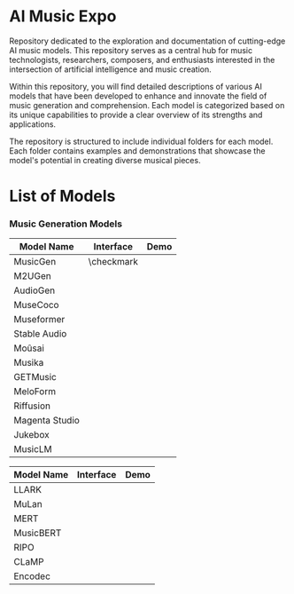 # AI Music Expo
Repository dedicated to the exploration and documentation of cutting-edge AI music models. This repository serves as a central hub for music technologists, researchers, composers, and enthusiasts interested in the intersection of artificial intelligence and music creation.

Within this repository, you will find detailed descriptions of various AI models that have been developed to enhance and innovate the field of music generation and comprehension. Each model is categorized based on its unique capabilities to provide a clear overview of its strengths and applications.

The repository is structured to include individual folders for each model. Each folder contains examples and demonstrations that showcase the model's potential in creating diverse musical pieces.

# List of Models
### Music Generation Models


| Model Name      | Interface | Demo |
|-----------------|-----------|------|
| MusicGen        | \checkmark |      |
| M2UGen          |           |      |
| AudioGen        |           |      |
| MuseCoco        |           |      |
| Museformer      |           |      |
| Stable Audio    |           |      |
| Moûsai          |           |      |
| Musika          |           |      |
| GETMusic        |           |      |
| MeloForm        |           |      |
| Riffusion       |           |      |
| Magenta Studio  |           |      |
| Jukebox         |           |      |
| MusicLM         |           |      |


| Model Name      | Interface | Demo |
|-----------------|-----------|------|
| LLARK           |           |      |
| MuLan           |           |      |
| MERT            |           |      |
| MusicBERT       |           |      |
| RIPO            |           |      |
| CLaMP           |           |      |
| Encodec         |           |      |
